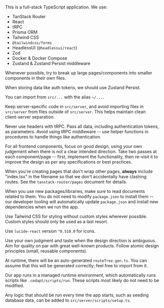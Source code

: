 This is a full-stack TypeScript application. We use:

- TanStack Router
- React
- tRPC
- Prisma ORM
- Tailwind CSS
- `@tailwindcss/forms`
- HeadlessUI (`@headlessui/react`)
- Zod
- Docker & Docker Compose
- Zustand & Zustand Persist middleware

Whenever possible, try to break up large pages/components into smaller components in their own files.

When storing data like auth tokens, we should use Zustand Persist.

You can import from `src/...` with the alias `~/...`.

Keep server-specific code in `src/server`, and avoid importing files in `src/server` from files outside of `src/server`. This helps maintain clean client-server separation.

Never use headers with tRPC. Pass all data, including authentication tokens, as parameters. Avoid using tRPC middleware -- use helper functions in procedures to handle things like authentication.

For all frontend components, focus on good design, using your own judgement when there is not a clear intended direction. Take two passes at each component/page -- first, implement the functionality, then re-visit it to improve the design as per any specifications or best practices.

When you're creating pages that don't wrap other pages, **always** include "index.tsx" in the filename so that we don't accidentally have clashing routes. See the `tanstack-router/pages` document for details.

When you use new packages/libraries, make sure to read documents related to them. You do not need to modify `package.json` to install them -- our developer tooling will automatically update `package.json` and install new dependencies when we run the app.

Use Tailwind CSS for styling without custom styles wherever possible. Custom styles should only be used as a last resort.

Use `lucide-react` version `^0.510.0` for icons.

⁠Use your own judgment and taste when the design direction is ambiguous. Aim for quality on par with great well-known products. Follow atomic design principles (small, reusable components).

At runtime, there will be an auto-generated `routeTree.gen.ts`. You can assume that this will be generated correctly; feel free to import from it.

Our app runs in a managed runtime environment, which automatically runs scripts like `.codapt/scripts/run`. These scripts most likely do not need to be modified.

Any logic that should be run every time the app starts, such as seeding database data, can be added to `src/server/scripts/setup.ts`.
